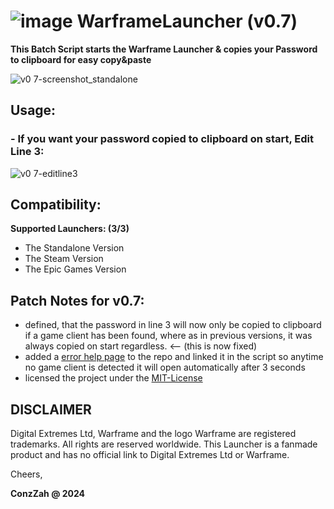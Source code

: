 # ![image](https://www-static.warframe.com/images/headerLogo.png) WarframeLauncher (v0.7)
**This Batch Script starts the Warframe Launcher &amp; copies your Password to clipboard for easy copy&amp;paste**

![v0 7-screenshot_standalone](https://github.com/ConzZah/WarframeLauncher/assets/69615452/945b7c43-1880-4dd0-8dae-dd5f868a6984)

## Usage:
### - If you want your password copied to clipboard on start, Edit Line 3: 

![v0 7-editline3](https://github.com/ConzZah/WarframeLauncher/assets/69615452/5548f3d2-8d32-42e7-9fcd-806239801277)


## Compatibility:
**Supported Launchers: (3/3)**
- The Standalone Version
- The Steam Version
- The Epic Games Version


## Patch Notes for v0.7:
- defined, that the password in line 3 will now only be copied to clipboard if a game client has been found, where as in previous versions, it was always copied on start regardless. <-- (this is now fixed)
- added a [error help page](https://github.com/ConzZah/WarframeLauncher/blob/main/error_noclientfound.md) to the repo and linked it in the script so anytime no game client is detected it will open automatically after 3 seconds
- licensed the project under the [MIT-License](https://github.com/ConzZah/WarframeLauncher/blob/main/LICENSE) 
     
## DISCLAIMER

Digital Extremes Ltd, Warframe and the logo Warframe are registered trademarks. All rights are reserved worldwide. This Launcher is a fanmade product and has no official link to Digital Extremes Ltd or Warframe.

Cheers,

**ConzZah @ 2024**
